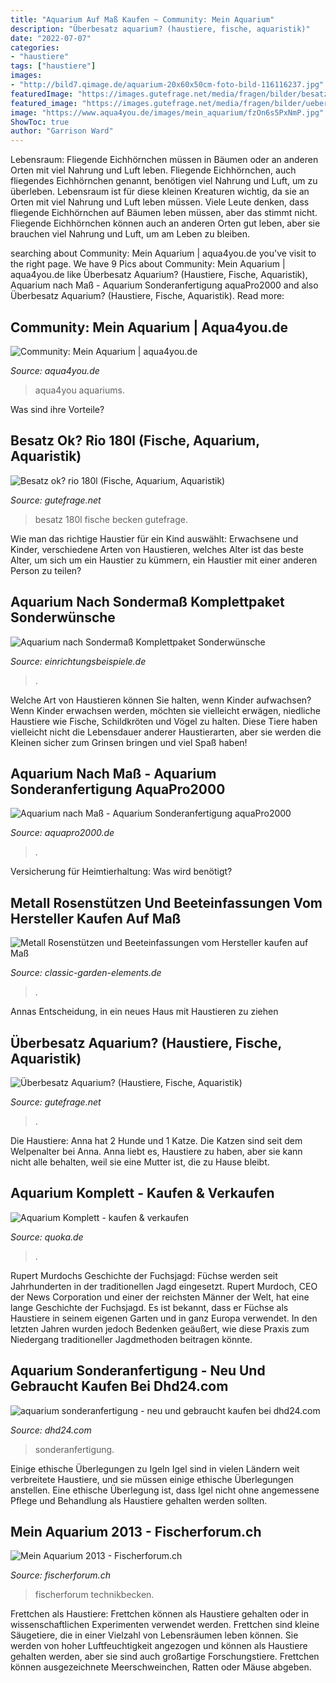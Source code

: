 ```yaml
---
title: "Aquarium Auf Maß Kaufen ~ Community: Mein Aquarium"
description: "Überbesatz aquarium? (haustiere, fische, aquaristik)"
date: "2022-07-07"
categories:
- "haustiere"
tags: ["haustiere"]
images:
- "http://bild7.qimage.de/aquarium-20x60x50cm-foto-bild-116116237.jpg"
featuredImage: "https://images.gutefrage.net/media/fragen/bilder/besatz-ok-rio-180l-/0_original.jpg?v=1404578541000"
featured_image: "https://images.gutefrage.net/media/fragen/bilder/ueberbesatz-aquarium/0_original.jpg?v=1442567360000"
image: "https://www.aqua4you.de/images/mein_aquarium/fzOn6s5PxNmP.jpg"
ShowToc: true
author: "Garrison Ward"
---
```



Lebensraum: Fliegende Eichhörnchen müssen in Bäumen oder an anderen Orten mit viel Nahrung und Luft leben.
Fliegende Eichhörnchen, auch fliegendes Eichhörnchen genannt, benötigen viel Nahrung und Luft, um zu überleben. Lebensraum ist für diese kleinen Kreaturen wichtig, da sie an Orten mit viel Nahrung und Luft leben müssen. Viele Leute denken, dass fliegende Eichhörnchen auf Bäumen leben müssen, aber das stimmt nicht. Fliegende Eichhörnchen können auch an anderen Orten gut leben, aber sie brauchen viel Nahrung und Luft, um am Leben zu bleiben.

	

		
searching about Community: Mein Aquarium | aqua4you.de you've visit to the right page. We have 9 Pics about Community: Mein Aquarium | aqua4you.de like Überbesatz Aquarium? (Haustiere, Fische, Aquaristik), Aquarium nach Maß - Aquarium Sonderanfertigung aquaPro2000 and also Überbesatz Aquarium? (Haustiere, Fische, Aquaristik). Read more:
		
    
## Community: Mein Aquarium | Aqua4you.de

<img loading=lazy src="https://www.aqua4you.de/images/mein_aquarium/fzOn6s5PxNmP.jpg" onerror="this.onerror=null;this.src='https://tse3.mm.bing.net/th?id=OIP.Ipy3jSkikxRerqhGNl_-BAHaFj&amp;pid=15.1';" alt="Community: Mein Aquarium | aqua4you.de">

_Source: aqua4you.de_

>aqua4you aquariums. 

	

Was sind ihre Vorteile?

    
## Besatz Ok? Rio 180l (Fische, Aquarium, Aquaristik)

<img loading=lazy src="https://images.gutefrage.net/media/fragen/bilder/besatz-ok-rio-180l-/0_original.jpg?v=1404578541000" onerror="this.onerror=null;this.src='https://tse2.mm.bing.net/th?id=OIP.inkzxL9vgY04ojCwoYr1wQHaEK&amp;pid=15.1';" alt="Besatz ok? rio 180l (Fische, Aquarium, Aquaristik)">

_Source: gutefrage.net_

>besatz 180l fische becken gutefrage. 

	

Wie man das richtige Haustier für ein Kind auswählt: Erwachsene und Kinder, verschiedene Arten von Haustieren, welches Alter ist das beste Alter, um sich um ein Haustier zu kümmern, ein Haustier mit einer anderen Person zu teilen?

    
## Aquarium Nach Sondermaß Komplettpaket Sonderwünsche

<img loading=lazy src="https://www.einrichtungsbeispiele.de/16to9/w790/images/Marktplatz/MarktplatzAnzeigen/62/7419e94a1367a188fd77862e2f08b004.jpg" onerror="this.onerror=null;this.src='https://tse3.mm.bing.net/th?id=OIP.mVQdLcJxUAA_pg7yeNlKOAHaEK&amp;pid=15.1';" alt="Aquarium nach Sondermaß Komplettpaket Sonderwünsche">

_Source: einrichtungsbeispiele.de_

>. 

	

Welche Art von Haustieren können Sie halten, wenn Kinder aufwachsen?
Wenn Kinder erwachsen werden, möchten sie vielleicht erwägen, niedliche Haustiere wie Fische, Schildkröten und Vögel zu halten. Diese Tiere haben vielleicht nicht die Lebensdauer anderer Haustierarten, aber sie werden die Kleinen sicher zum Grinsen bringen und viel Spaß haben!

    
## Aquarium Nach Maß - Aquarium Sonderanfertigung AquaPro2000

<img loading=lazy src="https://www.aquapro2000.de/media/catalog/product/cache/1/image/1024x/c657acbaa43513bfcb392d597dba2b11/1/3/13834_2_23.jpg" onerror="this.onerror=null;this.src='https://tse4.mm.bing.net/th?id=OIP.0Lp0lQH8wz8oFPMrwJS86AAAAA&amp;pid=15.1';" alt="Aquarium nach Maß - Aquarium Sonderanfertigung aquaPro2000">

_Source: aquapro2000.de_

>. 

	

Versicherung für Heimtierhaltung: Was wird benötigt?

    
## Metall Rosenstützen Und Beeteinfassungen Vom Hersteller Kaufen Auf Maß

<img loading=lazy src="https://www.classic-garden-elements.de/wp-content/uploads/2018/10/Metall-Beeteinfassung-Zürich-1024x512.jpg" onerror="this.onerror=null;this.src='https://tse3.mm.bing.net/th?id=OIP.V8LeJ8xzW5rUR8FiSowungHaDt&amp;pid=15.1';" alt="Metall Rosenstützen und Beeteinfassungen vom Hersteller kaufen auf Maß">

_Source: classic-garden-elements.de_

>. 

	

Annas Entscheidung, in ein neues Haus mit Haustieren zu ziehen

    
## Überbesatz Aquarium? (Haustiere, Fische, Aquaristik)

<img loading=lazy src="https://images.gutefrage.net/media/fragen/bilder/ueberbesatz-aquarium/0_original.jpg?v=1442567360000" onerror="this.onerror=null;this.src='https://tse4.mm.bing.net/th?id=OIP.EzKbo-fTa1Fkc92-45WyTQHaHa&amp;pid=15.1';" alt="Überbesatz Aquarium? (Haustiere, Fische, Aquaristik)">

_Source: gutefrage.net_

>. 

	

Die Haustiere: Anna hat 2 Hunde und 1 Katze. Die Katzen sind seit dem Welpenalter bei Anna. Anna liebt es, Haustiere zu haben, aber sie kann nicht alle behalten, weil sie eine Mutter ist, die zu Hause bleibt.

    
## Aquarium Komplett - Kaufen &amp; Verkaufen

<img loading=lazy src="https://pic0.qimage.de/07/68/31/s242316807.jpg" onerror="this.onerror=null;this.src='https://tse4.mm.bing.net/th?id=OIP.1madG0Zg9heRDzYZZWGfUQAAAA&amp;pid=15.1';" alt="Aquarium Komplett - kaufen &amp; verkaufen">

_Source: quoka.de_

>. 

	

Rupert Murdochs Geschichte der Fuchsjagd: Füchse werden seit Jahrhunderten in der traditionellen Jagd eingesetzt.
Rupert Murdoch, CEO der News Corporation und einer der reichsten Männer der Welt, hat eine lange Geschichte der Fuchsjagd. Es ist bekannt, dass er Füchse als Haustiere in seinem eigenen Garten und in ganz Europa verwendet. In den letzten Jahren wurden jedoch Bedenken geäußert, wie diese Praxis zum Niedergang traditioneller Jagdmethoden beitragen könnte.

    
## Aquarium Sonderanfertigung - Neu Und Gebraucht Kaufen Bei Dhd24.com

<img loading=lazy src="http://bild7.qimage.de/aquarium-20x60x50cm-foto-bild-116116237.jpg" onerror="this.onerror=null;this.src='https://tse2.mm.bing.net/th?id=OIP._KKFKIQSfSY9JJ1aHAW69AHaE8&amp;pid=15.1';" alt="aquarium sonderanfertigung - neu und gebraucht kaufen bei dhd24.com">

_Source: dhd24.com_

>sonderanfertigung. 

	

Einige ethische Überlegungen zu Igeln
Igel sind in vielen Ländern weit verbreitete Haustiere, und sie müssen einige ethische Überlegungen anstellen. Eine ethische Überlegung ist, dass Igel nicht ohne angemessene Pflege und Behandlung als Haustiere gehalten werden sollten.

    
## Mein Aquarium 2013 - Fischerforum.ch

<img loading=lazy src="https://www.fischerforum.ch/coppermine/albums/userpics/10280/DSC_0083.JPG" onerror="this.onerror=null;this.src='https://tse2.mm.bing.net/th?id=OIP.ci29igdy719DjLxqC1Xo0AAAAA&amp;pid=15.1';" alt="Mein Aquarium 2013 - Fischerforum.ch">

_Source: fischerforum.ch_

>fischerforum technikbecken. 

	

Frettchen als Haustiere: Frettchen können als Haustiere gehalten oder in wissenschaftlichen Experimenten verwendet werden.
Frettchen sind kleine Säugetiere, die in einer Vielzahl von Lebensräumen leben können. Sie werden von hoher Luftfeuchtigkeit angezogen und können als Haustiere gehalten werden, aber sie sind auch großartige Forschungstiere. Frettchen können ausgezeichnete Meerschweinchen, Ratten oder Mäuse abgeben.

